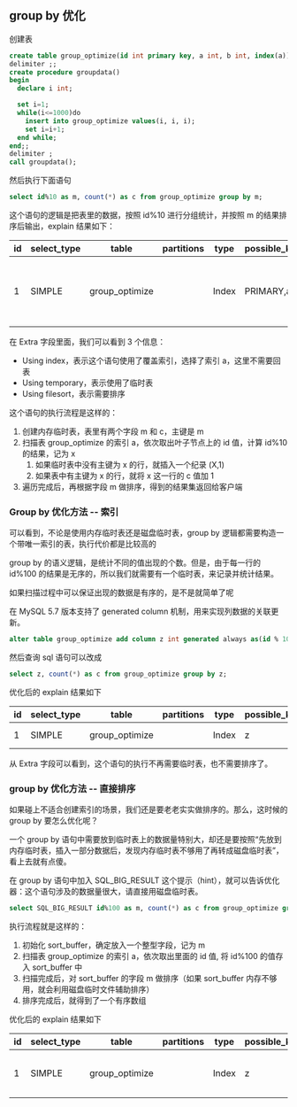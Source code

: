 ## group by 优化

创建表

```sql
create table group_optimize(id int primary key, a int, b int, index(a));
delimiter ;;
create procedure groupdata()
begin
  declare i int;

  set i=1;
  while(i<=1000)do
    insert into group_optimize values(i, i, i);
    set i=i+1;
  end while;
end;;
delimiter ;
call groupdata();
```

然后执行下面语句

```sql
select id%10 as m, count(*) as c from group_optimize group by m;
```

这个语句的逻辑是把表里的数据，按照 id%10 进行分组统计，并按照 m 的结果排序后输出，explain 结果如下：

| id   | select_type | table          | partitions | type  | possible_keys | key  | key_len | ref  | rows | filtered | Extra                                        |
| ---- | ----------- | -------------- | ---------- | ----- | ------------- | ---- | ------- | ---- | ---- | -------- | -------------------------------------------- |
| 1    | SIMPLE      | group_optimize |            | Index | PRIMARY,a,z   | a    | 5       |      | 1000 | 100      | Using index; Using temporary; Using filesort |

在 Extra 字段里面，我们可以看到 3 个信息：

- Using index，表示这个语句使用了覆盖索引，选择了索引 a，这里不需要回表
- Using temporary，表示使用了临时表
- Using filesort，表示需要排序

这个语句的执行流程是这样的：

1. 创建内存临时表，表里有两个字段 m 和 c，主键是 m
2. 扫描表 group_optimize 的索引 a，依次取出叶子节点上的 id 值，计算 id%10 的结果，记为 x
   1. 如果临时表中没有主键为 x 的行，就插入一个纪录 (X,1)
   2. 如果表中有主键为 x 的行，就将 x 这一行的 c 值加 1
3. 遍历完成后，再根据字段 m 做排序，得到的结果集返回给客户端

### Group by 优化方法 -- 索引

可以看到，不论是使用内存临时表还是磁盘临时表，group by 逻辑都需要构造一个带唯一索引的表，执行代价都是比较高的

group by 的语义逻辑，是统计不同的值出现的个数。但是，由于每一行的 id%100 的结果是无序的，所以我们就需要有一个临时表，来记录并统计结果。

如果扫描过程中可以保证出现的数据是有序的，是不是就简单了呢

在 MySQL 5.7 版本支持了 generated column 机制，用来实现列数据的关联更新。

```sql
alter table group_optimize add column z int generated always as(id % 100), add index(z);
```

然后查询 sql 语句可以改成

```sql
select z, count(*) as c from group_optimize group by z;
```

优化后的 explain 结果如下

| id   | select_type | table          | partitions | type  | possible_keys | key  | key_len | ref  | rows | filtered | Extra        |
| ---- | ----------- | -------------- | ---------- | ----- | ------------- | ---- | ------- | ---- | ---- | -------- | ------------ |
| 1    | SIMPLE      | group_optimize |            | Index | z             | z    | 5       |      | 1000 | 100      | Using index; |

从 Extra 字段可以看到，这个语句的执行不再需要临时表，也不需要排序了。

### group by 优化方法 -- 直接排序

如果碰上不适合创建索引的场景，我们还是要老老实实做排序的。那么，这时候的 group by 要怎么优化呢？

一个 group by 语句中需要放到临时表上的数据量特别大，却还是要按照“先放到内存临时表，插入一部分数据后，发现内存临时表不够用了再转成磁盘临时表”，看上去就有点傻。

在 group by 语句中加入 SQL_BIG_RESULT 这个提示（hint），就可以告诉优化器：这个语句涉及的数据量很大，请直接用磁盘临时表。

```sql
select SQL_BIG_RESULT id%100 as m, count(*) as c from group_optimize group by m;
```

执行流程就是这样的：

1. 初始化 sort_buffer，确定放入一个整型字段，记为 m
2. 扫描表 group_optimize 的索引 a，依次取出里面的 id 值, 将 id%100 的值存入 sort_buffer 中
3. 扫描完成后，对 sort_buffer 的字段 m 做排序（如果 sort_buffer 内存不够用，就会利用磁盘临时文件辅助排序）
4. 排序完成后，就得到了一个有序数组

优化后的 explain 结果如下

| id   | select_type | table          | partitions | type  | possible_keys | key  | key_len | ref  | rows | filtered | Extra                        |
| ---- | ----------- | -------------- | ---------- | ----- | ------------- | ---- | ------- | ---- | ---- | -------- | ---------------------------- |
| 1    | SIMPLE      | group_optimize |            | Index | z             | z    | 5       |      | 1000 | 100      | Using index;  Using filesort |

